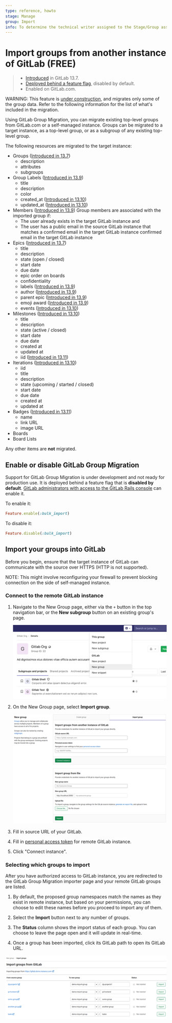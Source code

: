 ```yaml
---
type: reference, howto
stage: Manage
group: Import
info: To determine the technical writer assigned to the Stage/Group associated with this page, see https://about.gitlab.com/handbook/engineering/ux/technical-writing/#assignments
---
```


# Import groups from another instance of GitLab **(FREE)**

> - [Introduced](https://gitlab.com/gitlab-org/gitlab/-/issues/249160) in GitLab 13.7.
> - [Deployed behind a feature flag](../../feature_flags.md), disabled by default.
> - Enabled on GitLab.com.

WARNING:
This feature is [under construction](https://gitlab.com/groups/gitlab-org/-/epics/2771), and migrates only some of the group data. Refer to the following information for the list of what's included in the migration.

Using GitLab Group Migration, you can migrate existing top-level groups from GitLab.com or a self-managed instance. Groups can be migrated to a target instance, as a top-level group, or as a subgroup of any existing top-level group.

The following resources are migrated to the target instance:

- Groups ([Introduced in 13.7](https://gitlab.com/groups/gitlab-org/-/epics/4374))
  - description
  - attributes
  - subgroups
- Group Labels ([Introduced in 13.9](https://gitlab.com/gitlab-org/gitlab/-/issues/292429))
  - title
  - description
  - color
  - created_at ([Introduced in 13.10](https://gitlab.com/gitlab-org/gitlab/-/issues/300007))
  - updated_at ([Introduced in 13.10](https://gitlab.com/gitlab-org/gitlab/-/issues/300007))
- Members ([Introduced in 13.9](https://gitlab.com/gitlab-org/gitlab/-/issues/299415))
  Group members are associated with the imported group if:
  - The user already exists in the target GitLab instance and
  - The user has a public email in the source GitLab instance that matches a
    confirmed email in the target GitLab instance
    confirmed email in the target GitLab instance
- Epics ([Introduced in 13.7](https://gitlab.com/gitlab-org/gitlab/-/issues/250281))
  - title
  - description
  - state (open / closed)
  - start date
  - due date
  - epic order on boards
  - confidentiality
  - labels ([Introduced in 13.9](https://gitlab.com/gitlab-org/gitlab/-/issues/297460))
  - author ([Introduced in 13.9](https://gitlab.com/gitlab-org/gitlab/-/issues/298745))
  - parent epic ([Introduced in 13.9](https://gitlab.com/gitlab-org/gitlab/-/issues/297459))
  - emoji award ([Introduced in 13.9](https://gitlab.com/gitlab-org/gitlab/-/issues/297466))
  - events ([Introduced in 13.10](https://gitlab.com/gitlab-org/gitlab/-/issues/297465))
- Milestones ([Introduced in 13.10](https://gitlab.com/gitlab-org/gitlab/-/issues/292427))
  - title
  - description
  - state (active / closed)
  - start date
  - due date
  - created at
  - updated at
  - iid ([Introduced in 13.11](https://gitlab.com/gitlab-org/gitlab/-/issues/326157))
- Iterations ([Introduced in 13.10](https://gitlab.com/gitlab-org/gitlab/-/issues/292428))
  - iid
  - title
  - description
  - state (upcoming / started / closed)
  - start date
  - due date
  - created at
  - updated at
- Badges ([Introduced in 13.11](https://gitlab.com/gitlab-org/gitlab/-/issues/292431))
  - name
  - link URL
  - image URL
- Boards
- Board Lists

Any other items are **not** migrated.

## Enable or disable GitLab Group Migration

Support for GitLab Group Migration is under development and not ready for production use. It is
deployed behind a feature flag that is **disabled by default**.
[GitLab administrators with access to the GitLab Rails console](../../../administration/feature_flags.md) can enable it.

To enable it:

```ruby
Feature.enable(:bulk_import)
```

To disable it:

```ruby
Feature.disable(:bulk_import)
```

## Import your groups into GitLab

Before you begin, ensure that the target instance of GitLab can communicate with the source
over HTTPS (HTTP is not supported).

NOTE:
This might involve reconfiguring your firewall to prevent blocking connection on the side of self-managed instance.

### Connect to the remote GitLab instance

1. Navigate to the New Group page, either via the `+` button in the top navigation bar, or the **New subgroup** button
on an existing group's page.

   ![Navigation paths to create a new group](img/new_group_navigation_v13_8.png)

1. On the New Group page, select **Import group**.

   ![Fill in import details](img/import_panel_v13_8.png)

1. Fill in source URL of your GitLab.
1. Fill in [personal access token](../../../user/profile/personal_access_tokens.md) for remote GitLab instance.
1. Click "Connect instance".

### Selecting which groups to import

After you have authorized access to GitLab instance, you are redirected to the GitLab Group Migration importer page and your remote GitLab groups are listed.

1. By default, the proposed group namespaces match the names as they exist in remote instance, but based on your permissions, you can choose to edit these names before you proceed to import any of them.

1. Select the **Import** button next to any number of groups.

1. The **Status** column shows the import status of each group. You can choose to leave the page open and it will update in real-time.

1. Once a group has been imported, click its GitLab path to open its GitLab URL.

![Group Importer page](img/bulk_imports_v13_8.png)
